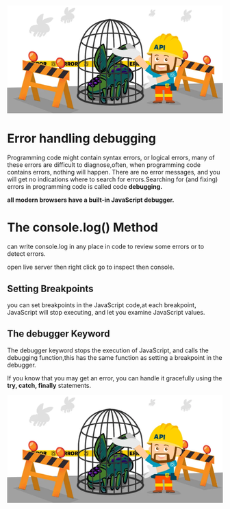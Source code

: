 ![debug](./image10/debug.webp)

# Error handling debugging

Programming code might contain syntax errors, or logical errors, many of these errors are difficult to diagnose,often, when programming code contains errors, nothing will happen. There are no error messages, and you will get no indications where to search for errors.Searching for (and fixing) errors in programming code is called code **debugging.**

**all modern browsers have a built-in JavaScript debugger.**

# The console.log() Method

can write console.log in any place in code to review some errors or to detect errors.

open live server then right click go to inspect then console.

## Setting Breakpoints

you can set breakpoints in the JavaScript code,at each breakpoint, JavaScript will stop executing, and let you examine JavaScript values.

## The debugger Keyword

The debugger keyword stops the execution of JavaScript, and calls the debugging function,this has the same function as setting a breakpoint in the debugger.

If you know that you may get an error, you can handle it gracefully using the **try, catch, finally** statements. 

![debug](./image10/debug.webp)




